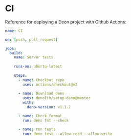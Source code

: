 # CI

Reference for deploying a Deon project with Github Actions:

```yaml
name: CI

on: [push, pull_request]

jobs:
  build:
    name: Server tests
    
    runs-on: ubuntu-latest
    
    steps:
      - name: Checkout repo
        uses: actions/checkout@v2
        
      - name: Download deno
        uses: denolib/setup-deno@master
        with:
          deno-version: v1.1.2

      - name: Check format
        run: deno fmt --check

      - name: run tests
        run: deno test --allow-read --allow-write
```
